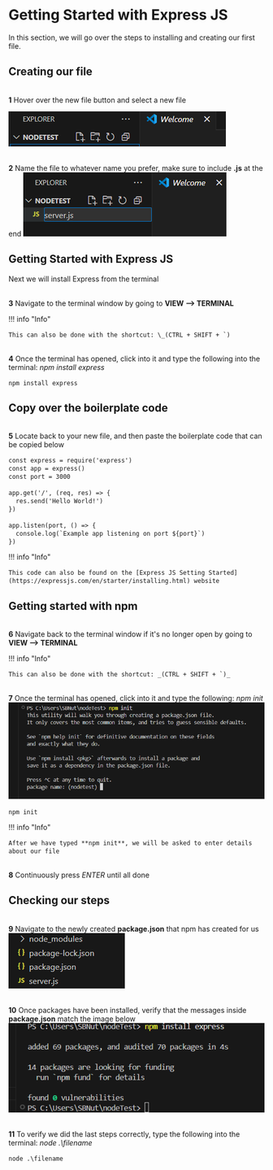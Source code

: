 # Getting Started with Express JS

In this section, we will go over the steps to installing and creating our first file.

## Creating our file

<br>**1** Hover over the new file button and select a new file<br>

![NewFile](<./Task1/NewFile(1).png>)

<br>**2** Name the file to whatever name you prefer, make sure to include **.js** at the end
![NewFile](<./Task1/NameFile(2).png>)

## Getting Started with Express JS

Next we will install Express from the terminal

<br>**3** Navigate to the terminal window by going to **VIEW --> TERMINAL**

!!! info "Info"

    This can also be done with the shortcut: \_(CTRL + SHIFT + `)

<br>**4** Once the terminal has opened, click into it and type the following into the terminal: _npm install express_

```
npm install express
```

## Copy over the boilerplate code

<br>**5** Locate back to your new file, and then paste the boilerplate code that can be copied below

```
const express = require('express')
const app = express()
const port = 3000

app.get('/', (req, res) => {
  res.send('Hello World!')
})

app.listen(port, () => {
  console.log(`Example app listening on port ${port}`)
})
```

!!! info "Info"

    This code can also be found on the [Express JS Setting Started](https://expressjs.com/en/starter/installing.html) website

## Getting started with npm

<br>**6** Navigate back to the terminal window if it's no longer open by going to **VIEW --> TERMINAL**<br>

!!! info "Info"

    This can also be done with the shortcut: _(CTRL + SHIFT + `)_

<br>**7** Once the terminal has opened, click into it and type the following: _npm init_<br>
![Init](<./Task1/npmINIT(4).png>)

```
npm init
```

!!! info "Info"

    After we have typed **npm init**, we will be asked to enter details about our file

<br>**8** Continuously press _ENTER_ until all done

## Checking our steps

<br>**9** Navigate to the newly created **package.json** that npm has created for us<br>
![package](<./Task1/verifyResults(7).png>)

<br>**10** Once packages have been installed, verify that the messages inside **package.json** match the image below<br>
![Express](<./Task1/intialization(3).png>)

<br>**11** To verify we did the last steps correctly, type the following into the terminal: _node .\filename_

```
node .\filename
```

